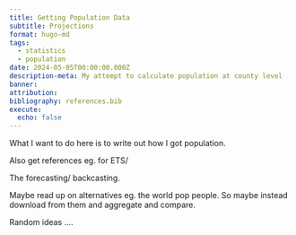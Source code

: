 ```yaml
---
title: Getting Population Data
subtitle: Projections
format: hugo-md
tags:
  - statistics
  - population
date: 2024-05-05T00:00:00.000Z
description-meta: My attempt to calculate population at county level
banner: 
attribution: 
bibliography: references.bib
execute:
  echo: false
---
```



What I want to do here is to write out how I got population.

Also get references eg. for ETS/

The forecasting/ backcasting.

Maybe read up on alternatives eg. the world pop people. So maybe instead download from them and aggregate and compare.

Random ideas ....